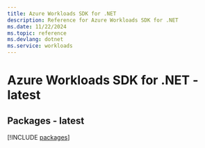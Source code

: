 ```yaml
---
title: Azure Workloads SDK for .NET
description: Reference for Azure Workloads SDK for .NET
ms.date: 11/22/2024
ms.topic: reference
ms.devlang: dotnet
ms.service: workloads
---
```

# Azure Workloads SDK for .NET - latest
## Packages - latest
[!INCLUDE [packages](workloads-index.md)]
